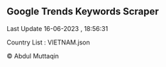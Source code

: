 

## Google Trends Keywords Scraper 
 
Last Update 16-06-2023 , 18:56:31

Country List :
VIETNAM.json



© Abdul Muttaqin 

